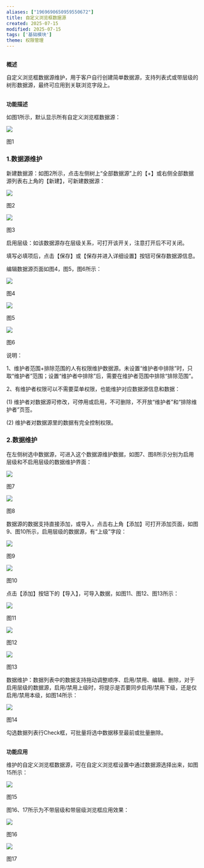 ```yaml
---
aliases: ["1969690650959550672"]
title: 自定义浏览框数据源
created: 2025-07-15
modified: 2025-07-15
tags: ['基础模块']
theme: 权限管理
---
```


##

**概述**

自定义浏览框数据源维护，用于客户自行创建简单数据源，支持列表式或带层级的树形数据源，最终可应用到关联浏览字段上。

##

**功能描述**

如图1所示，默认显示所有自定义浏览框数据源：

![](feb7b0931bacf8d62f94d20596743f37.jpg)

图1

### 1.**数据源维护**

新建数据源：如图2所示，点击左侧树上“全部数据源”上的【+】或右侧全部数据源列表右上角的【新建】，可新建数据源：

![](5422da8577f43393bbf222ae04624a00.jpg)

图2

![](912ff19f009ea01bf94227908fe23230.jpg)

图3

启用层级：如该数据源存在层级关系，可打开该开关，注意打开后不可关闭。

填写必填项后，点击【保存】或【保存并进入详细设置】按钮可保存数据源信息。

编辑数据源页面如图4，图5，图6所示：

![](c5664a40cda6dfed327b16c072b3e0a1.jpg)

图4

![](fdf428008c215db38888cf92bee408c8.jpg)

图5

![](671106d624f4382832235af3c07fee68.jpg)

图6

说明：

1、维护者范围+排除范围的人有权限维护数据源。未设置“维护者中排除”时，只取“维护者”范围；设置“维护者中排除”后，需要在维护者范围中排除“排除范围”。

2、有维护者权限可以不需要菜单权限，也能维护对应数据源信息和数据：

(1) 维护者对数据源可修改，可停用或启用，不可删除，不开放“维护者”和“排除维护者”页签。

(2) 维护者对数据源里的数据有完全控制权限。

### 2.**数据维护**

在左侧树选中数据源，可进入这个数据源维护数据，如图7、图8所示分别为启用层级和不启用层级的数据维护界面：

![](1aa1907d39e2ec447bcc513c45b23803.jpg)

图7

![](d78cf21a1cbc5d777ad0757388dcc334.jpg)

图8

数据源的数据支持直接添加，或导入，点击右上角【添加】可打开添加页面，如图9、图10所示，启用层级的数据源，有“上级”字段：

![](a4a4157a1cb60079994fbdeb1ce41b2d.jpg)

图9

![](e741720ce796a4521c21e550b1728b6f.jpg)

图10

点击【添加】按钮下的【导入】，可导入数据，如图11、图12、图13所示：

![](d066da4a177025fb09cdf44b01f1b969.jpg)

图11

![](5cc6e0ed0dfc0557795c67284d129135.jpg)

图12

![](a2a903190c83b82245ac1286c9c4bdc8.jpg)

图13

数据维护：数据列表中的数据支持拖动调整顺序、启用/禁用、编辑、删除，对于启用层级的数据源，启用/禁用上级时，将提示是否要同步启用/禁用下级，还是仅启用/禁用本级，如图14所示：

![](68dd4f7b9df787c988724bf950043cc2.jpg)

图14

勾选数据列表行Check框，可批量将选中数据移至最前或批量删除。

###

##

**功能应用**

维护的自定义浏览框数据源，可在自定义浏览框设置中通过数据源选择出来，如图15所示：

![](16bcd67eb80aaa41a8ac58b432d38dfd.jpg)

图15

图16、17所示为不带层级和带层级浏览框应用效果：

![](e4eac1ba687c565282d21c744ff200ca.jpg)

图16

![](969b5c6cf5ac1a327381a5a308394fb8.jpg)

图17